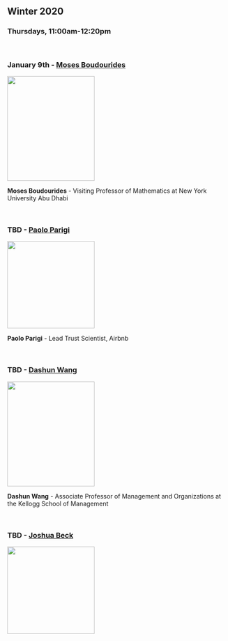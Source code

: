 
## Winter 2020

### Thursdays, 11:00am-12:20pm
<br>

### January 9th - [Moses Boudourides](https://github.com/uchicago-computation-workshop/Winter2020/tree/master/01-09_Boudourides)

<div><img src="https://sonic.northwestern.edu/wp-content/uploads/2018/12/MosesBoudourides2018-768x1024.jpg" width="200" height="240"></div>

**Moses Boudourides** - Visiting Professor of Mathematics at New York University Abu Dhabi

<br>




### TBD - [Paolo Parigi](https://github.com/uchicago-computation-workshop/Winter2020/tree/master/)

<div><img src="https://media.licdn.com/dms/image/C4E03AQG5sGE-ZKgJvA/profile-displayphoto-shrink_200_200/0?e=1583971200&v=beta&t=CmHeURi6WEfD74EKB4K4BsRWaUnxWZi-l3PsDOxJUx4" width="200" height="200"></div>


**Paolo Parigi** - Lead Trust Scientist, Airbnb

<br>


### TBD - [Dashun Wang](https://github.com/uchicago-computation-workshop/Winter2020/tree/master/)

<div><img src="https://images.squarespace-cdn.com/content/v1/5877ca6986e6c00f05f58f84/1492044622990-TX72G7LSEQIN1DROSPXT/ke17ZwdGBToddI8pDm48kMidd_fVERlblIIVuIb_11BZw-zPPgdn4jUwVcJE1ZvWQUxwkmyExglNqGp0IvTJZUJFbgE-7XRK3dMEBRBhUpzc3KhiZEc2ArmSfbaTtWf9zmNXJ2KDrJzvE6EJhpeDqeyhj520k6oYXpa0d8KyfLk/dashing-wang.jpg?format=300w" width="200" height="240"></div>


**Dashun Wang** - Associate Professor of Management and Organizations at the Kellogg School of Management

<br>


### TBD - [Joshua Beck](https://github.com/uchicago-computation-workshop/Winter2020/tree/master/)

<div><img src="https://avatars3.githubusercontent.com/u/32048906?s=200&v=4" width="200" height="200"></div>


<!-- **Joshua Beck** -  -->

<br>
